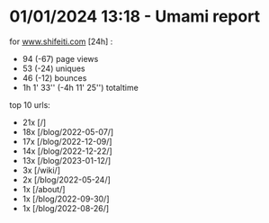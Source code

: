 # 01/01/2024 13:18 - Umami report
for www.shifeiti.com [24h] :

 - 94 (-67) page views
 - 53 (-24) uniques
 - 46 (-12) bounces
 - 1h 1' 33'' (-4h 11' 25'') totaltime


top 10 urls:
 - 21x [/]
 - 18x [/blog/2022-05-07/]
 - 17x [/blog/2022-12-09/]
 - 14x [/blog/2022-12-22/]
 - 13x [/blog/2023-01-12/]
 - 3x [/wiki/]
 - 2x [/blog/2022-05-24/]
 - 1x [/about/]
 - 1x [/blog/2022-09-30/]
 - 1x [/blog/2022-08-26/]


